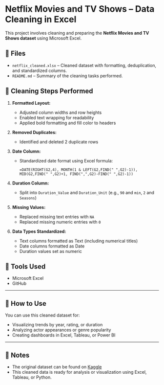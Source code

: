 # Netflix Movies and TV Shows – Data Cleaning in Excel

This project involves cleaning and preparing the **Netflix Movies and TV Shows dataset** using Microsoft Excel.

## 📁 Files

- `netflix_cleaned.xlsx` – Cleaned dataset with formatting, deduplication, and standardized columns.
- `README.md` – Summary of the cleaning tasks performed.

## 🔧 Cleaning Steps Performed

1. **Formatted Layout:**
   - Adjusted column widths and row heights
   - Enabled text wrapping for readability
   - Applied bold formatting and fill color to headers

2. **Removed Duplicates:**
   - Identified and deleted 2 duplicate rows

3. **Date Column:**
   - Standardized date format using Excel formula:
     ```excel
     =DATE(RIGHT(G2,4), MONTH(1 & LEFT(G2,FIND(" ",G2)-1)), MID(G2,FIND(" ",G2)+1, FIND(",",G2)-FIND(" ",G2)-1))
     ```

4. **Duration Column:**
   - Split into `Duration_Value` and `Duration_Unit` (e.g., `90` and `min`, `2` and `Seasons`)

5. **Missing Values:**
   - Replaced missing text entries with `NA`
   - Replaced missing numeric entries with `0`

7. **Data Types Standardized:**
   - Text columns formatted as Text (including numerical titles)
   - Date columns formatted as Date
   - Duration values set as numeric

## 🧰 Tools Used

- Microsoft Excel
- GitHub

---

## 🚀 How to Use

You can use this cleaned dataset for:

- Visualizing trends by year, rating, or duration
- Analyzing actor appearances or genre popularity
- Creating dashboards in Excel, Tableau, or Power BI

---

## 📌 Notes

- The original dataset can be found on [Kaggle](https://www.kaggle.com/datasets/shivamb/netflix-shows)
- This cleaned data is ready for analysis or visualization using Excel, Tableau, or Python.
